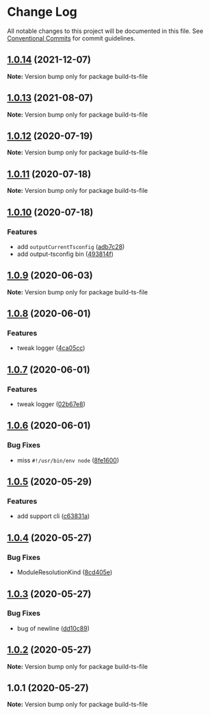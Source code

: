 # Change Log

All notable changes to this project will be documented in this file.
See [Conventional Commits](https://conventionalcommits.org) for commit guidelines.

## [1.0.14](https://github.com/bluelovers/ws-ts-tool/compare/build-ts-file@1.0.13...build-ts-file@1.0.14) (2021-12-07)

**Note:** Version bump only for package build-ts-file





## [1.0.13](https://github.com/bluelovers/ws-ts-tool/compare/build-ts-file@1.0.12...build-ts-file@1.0.13) (2021-08-07)

**Note:** Version bump only for package build-ts-file





## [1.0.12](https://github.com/bluelovers/ws-ts-tool/compare/build-ts-file@1.0.11...build-ts-file@1.0.12) (2020-07-19)

**Note:** Version bump only for package build-ts-file





## [1.0.11](https://github.com/bluelovers/ws-ts-tool/compare/build-ts-file@1.0.10...build-ts-file@1.0.11) (2020-07-18)

**Note:** Version bump only for package build-ts-file





## [1.0.10](https://github.com/bluelovers/ws-ts-tool/compare/build-ts-file@1.0.9...build-ts-file@1.0.10) (2020-07-18)


### Features

* add `outputCurrentTsconfig` ([adb7c28](https://github.com/bluelovers/ws-ts-tool/commit/adb7c28e0bab68cffbce010ea1d76ab91dad91b4))
* add output-tsconfig bin ([493814f](https://github.com/bluelovers/ws-ts-tool/commit/493814ff2e6bbb9f3fe419b4430e3f2a212ec639))





## [1.0.9](https://github.com/bluelovers/ws-ts-tool/compare/build-ts-file@1.0.8...build-ts-file@1.0.9) (2020-06-03)

**Note:** Version bump only for package build-ts-file





## [1.0.8](https://github.com/bluelovers/ws-ts-tool/compare/build-ts-file@1.0.7...build-ts-file@1.0.8) (2020-06-01)


### Features

* tweak logger ([4ca05cc](https://github.com/bluelovers/ws-ts-tool/commit/4ca05cc2d70a5871019ccc90c7cab7fc1545141b))





## [1.0.7](https://github.com/bluelovers/ws-ts-tool/compare/build-ts-file@1.0.6...build-ts-file@1.0.7) (2020-06-01)


### Features

* tweak logger ([02b67e8](https://github.com/bluelovers/ws-ts-tool/commit/02b67e807c5469dab2d48bd81a2c665a06870635))





## [1.0.6](https://github.com/bluelovers/ws-ts-tool/compare/build-ts-file@1.0.5...build-ts-file@1.0.6) (2020-06-01)


### Bug Fixes

* miss `#!/usr/bin/env node` ([8fe1600](https://github.com/bluelovers/ws-ts-tool/commit/8fe1600ebe81f45050560f19eb331af0684c2450))





## [1.0.5](https://github.com/bluelovers/ws-ts-tool/compare/build-ts-file@1.0.4...build-ts-file@1.0.5) (2020-05-29)


### Features

* add support cli ([c63831a](https://github.com/bluelovers/ws-ts-tool/commit/c63831adb2c83a8c28fdbd6da9366e76302ee7d9))





## [1.0.4](https://github.com/bluelovers/ws-ts-tool/compare/build-ts-file@1.0.3...build-ts-file@1.0.4) (2020-05-27)


### Bug Fixes

* ModuleResolutionKind ([8cd405e](https://github.com/bluelovers/ws-ts-tool/commit/8cd405e9b5f96ed78e3c77bc33eb3e6a40afd7d5))





## [1.0.3](https://github.com/bluelovers/ws-ts-tool/compare/build-ts-file@1.0.2...build-ts-file@1.0.3) (2020-05-27)


### Bug Fixes

* bug of newline ([dd10c89](https://github.com/bluelovers/ws-ts-tool/commit/dd10c890cdef1db87c09cdf4286f90a75ddc04b4))





## [1.0.2](https://github.com/bluelovers/ws-ts-tool/compare/build-ts-file@1.0.1...build-ts-file@1.0.2) (2020-05-27)

**Note:** Version bump only for package build-ts-file





## 1.0.1 (2020-05-27)

**Note:** Version bump only for package build-ts-file
